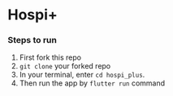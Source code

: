 # Hospi+

### Steps to run
1. First fork this repo
2. `git clone` your forked repo
3. In your terminal, enter `cd hospi_plus`.
4. Then run the app by `flutter run` command
